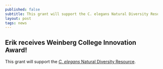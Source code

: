 ```yaml
---
published: false
subtitle: This grant will support the C. elegans Natural Diversity Resource.
layout: post
tags: news
---
```

## Erik receives Weinberg College Innovation Award!

This grant will support the [*C. elegans* Natural Diversity Resource](http://www.elegansvariation.org).
